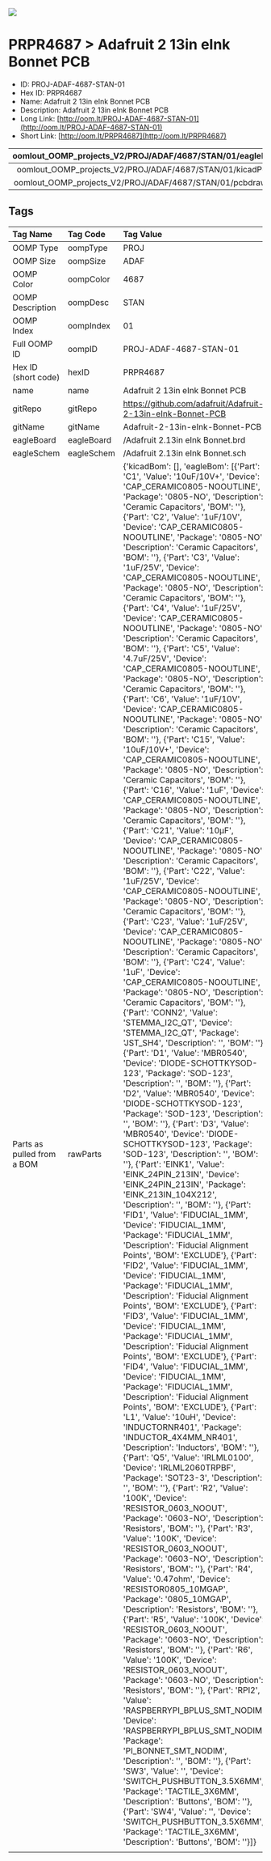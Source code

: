 


  
![][im]
# PRPR4687 > Adafruit 2 13in eInk Bonnet PCB

- ID: PROJ-ADAF-4687-STAN-01
- Hex ID: PRPR4687
- Name: Adafruit 2 13in eInk Bonnet PCB
- Description: Adafruit 2 13in eInk Bonnet PCB
- Long Link: [http://oom.lt/PROJ-ADAF-4687-STAN-01](http://oom.lt/PROJ-ADAF-4687-STAN-01)
- Short Link: [http://oom.lt/PRPR4687](http://oom.lt/PRPR4687)
  

|oomlout_OOMP_projects_V2/PROJ/ADAF/4687/STAN/01/eagleImage.png|oomlout_OOMP_projects_V2/PROJ/ADAF/4687/STAN/01/eagleSchemImage.png|oomlout_OOMP_projects_V2/PROJ/ADAF/4687/STAN/01/kicadPcb3dFront.png|oomlout_OOMP_projects_V2/PROJ/ADAF/4687/STAN/01/kicadPcb3dBack.png|
| :---: | :---: | :---: | :---: |
|oomlout_OOMP_projects_V2/PROJ/ADAF/4687/STAN/01/kicadPcb3d.png|oomlout_OOMP_projects_V2/PROJ/ADAF/4687/STAN/01/bomBack.png|oomlout_OOMP_projects_V2/PROJ/ADAF/4687/STAN/01/bomFront.png|oomlout_OOMP_projects_V2/PROJ/ADAF/4687/STAN/01/pcbdraw.svg|
|oomlout_OOMP_projects_V2/PROJ/ADAF/4687/STAN/01/pcbdrawBack.svg||||

## Tags
  

|Tag Name|Tag Code|Tag Value|
| :--- | :--- | :--- |
|OOMP Type|oompType|PROJ|
|OOMP Size|oompSize|ADAF|
|OOMP Color|oompColor|4687|
|OOMP Description|oompDesc|STAN|
|OOMP Index|oompIndex|01|
|Full OOMP ID|oompID|PROJ-ADAF-4687-STAN-01|
|Hex ID (short code)|hexID|PRPR4687|
|name|name|Adafruit 2 13in eInk Bonnet PCB|
|gitRepo|gitRepo|https://github.com/adafruit/Adafruit-2-13in-eInk-Bonnet-PCB|
|gitName|gitName|Adafruit-2-13in-eInk-Bonnet-PCB|
|eagleBoard|eagleBoard|/Adafruit 2.13in eInk Bonnet.brd|
|eagleSchem|eagleSchem|/Adafruit 2.13in eInk Bonnet.sch|
|Parts as pulled from a BOM|rawParts|{'kicadBom': [], 'eagleBom': [{'Part': 'C1', 'Value': '10uF/10V+', 'Device': 'CAP_CERAMIC0805-NOOUTLINE', 'Package': '0805-NO', 'Description': 'Ceramic Capacitors', 'BOM': ''}, {'Part': 'C2', 'Value': '1uF/10V', 'Device': 'CAP_CERAMIC0805-NOOUTLINE', 'Package': '0805-NO', 'Description': 'Ceramic Capacitors', 'BOM': ''}, {'Part': 'C3', 'Value': '1uF/25V', 'Device': 'CAP_CERAMIC0805-NOOUTLINE', 'Package': '0805-NO', 'Description': 'Ceramic Capacitors', 'BOM': ''}, {'Part': 'C4', 'Value': '1uF/25V', 'Device': 'CAP_CERAMIC0805-NOOUTLINE', 'Package': '0805-NO', 'Description': 'Ceramic Capacitors', 'BOM': ''}, {'Part': 'C5', 'Value': '4.7uF/25V', 'Device': 'CAP_CERAMIC0805-NOOUTLINE', 'Package': '0805-NO', 'Description': 'Ceramic Capacitors', 'BOM': ''}, {'Part': 'C6', 'Value': '1uF/10V', 'Device': 'CAP_CERAMIC0805-NOOUTLINE', 'Package': '0805-NO', 'Description': 'Ceramic Capacitors', 'BOM': ''}, {'Part': 'C15', 'Value': '10uF/10V+', 'Device': 'CAP_CERAMIC0805-NOOUTLINE', 'Package': '0805-NO', 'Description': 'Ceramic Capacitors', 'BOM': ''}, {'Part': 'C16', 'Value': '1uF', 'Device': 'CAP_CERAMIC0805-NOOUTLINE', 'Package': '0805-NO', 'Description': 'Ceramic Capacitors', 'BOM': ''}, {'Part': 'C21', 'Value': '10µF', 'Device': 'CAP_CERAMIC0805-NOOUTLINE', 'Package': '0805-NO', 'Description': 'Ceramic Capacitors', 'BOM': ''}, {'Part': 'C22', 'Value': '1uF/25V', 'Device': 'CAP_CERAMIC0805-NOOUTLINE', 'Package': '0805-NO', 'Description': 'Ceramic Capacitors', 'BOM': ''}, {'Part': 'C23', 'Value': '1uF/25V', 'Device': 'CAP_CERAMIC0805-NOOUTLINE', 'Package': '0805-NO', 'Description': 'Ceramic Capacitors', 'BOM': ''}, {'Part': 'C24', 'Value': '1uF', 'Device': 'CAP_CERAMIC0805-NOOUTLINE', 'Package': '0805-NO', 'Description': 'Ceramic Capacitors', 'BOM': ''}, {'Part': 'CONN2', 'Value': 'STEMMA_I2C_QT', 'Device': 'STEMMA_I2C_QT', 'Package': 'JST_SH4', 'Description': '', 'BOM': ''}, {'Part': 'D1', 'Value': 'MBR0540', 'Device': 'DIODE-SCHOTTKYSOD-123', 'Package': 'SOD-123', 'Description': '', 'BOM': ''}, {'Part': 'D2', 'Value': 'MBR0540', 'Device': 'DIODE-SCHOTTKYSOD-123', 'Package': 'SOD-123', 'Description': '', 'BOM': ''}, {'Part': 'D3', 'Value': 'MBR0540', 'Device': 'DIODE-SCHOTTKYSOD-123', 'Package': 'SOD-123', 'Description': '', 'BOM': ''}, {'Part': 'EINK1', 'Value': 'EINK_24PIN_213IN', 'Device': 'EINK_24PIN_213IN', 'Package': 'EINK_213IN_104X212', 'Description': '', 'BOM': ''}, {'Part': 'FID1', 'Value': 'FIDUCIAL_1MM', 'Device': 'FIDUCIAL_1MM', 'Package': 'FIDUCIAL_1MM', 'Description': 'Fiducial Alignment Points', 'BOM': 'EXCLUDE'}, {'Part': 'FID2', 'Value': 'FIDUCIAL_1MM', 'Device': 'FIDUCIAL_1MM', 'Package': 'FIDUCIAL_1MM', 'Description': 'Fiducial Alignment Points', 'BOM': 'EXCLUDE'}, {'Part': 'FID3', 'Value': 'FIDUCIAL_1MM', 'Device': 'FIDUCIAL_1MM', 'Package': 'FIDUCIAL_1MM', 'Description': 'Fiducial Alignment Points', 'BOM': 'EXCLUDE'}, {'Part': 'FID4', 'Value': 'FIDUCIAL_1MM', 'Device': 'FIDUCIAL_1MM', 'Package': 'FIDUCIAL_1MM', 'Description': 'Fiducial Alignment Points', 'BOM': 'EXCLUDE'}, {'Part': 'L1', 'Value': '10uH', 'Device': 'INDUCTORNR401', 'Package': 'INDUCTOR_4X4MM_NR401', 'Description': 'Inductors', 'BOM': ''}, {'Part': 'Q5', 'Value': 'IRLML0100', 'Device': 'IRLML2060TRPBF', 'Package': 'SOT23-3', 'Description': '', 'BOM': ''}, {'Part': 'R2', 'Value': '100K', 'Device': 'RESISTOR_0603_NOOUT', 'Package': '0603-NO', 'Description': 'Resistors', 'BOM': ''}, {'Part': 'R3', 'Value': '100K', 'Device': 'RESISTOR_0603_NOOUT', 'Package': '0603-NO', 'Description': 'Resistors', 'BOM': ''}, {'Part': 'R4', 'Value': '0.47ohm', 'Device': 'RESISTOR0805_10MGAP', 'Package': '0805_10MGAP', 'Description': 'Resistors', 'BOM': ''}, {'Part': 'R5', 'Value': '100K', 'Device': 'RESISTOR_0603_NOOUT', 'Package': '0603-NO', 'Description': 'Resistors', 'BOM': ''}, {'Part': 'R6', 'Value': '100K', 'Device': 'RESISTOR_0603_NOOUT', 'Package': '0603-NO', 'Description': 'Resistors', 'BOM': ''}, {'Part': 'RPI2', 'Value': 'RASPBERRYPI_BPLUS_SMT_NODIM', 'Device': 'RASPBERRYPI_BPLUS_SMT_NODIM', 'Package': 'PI_BONNET_SMT_NODIM', 'Description': '', 'BOM': ''}, {'Part': 'SW3', 'Value': '', 'Device': 'SWITCH_PUSHBUTTON_3.5X6MM', 'Package': 'TACTILE_3X6MM', 'Description': 'Buttons', 'BOM': ''}, {'Part': 'SW4', 'Value': '', 'Device': 'SWITCH_PUSHBUTTON_3.5X6MM', 'Package': 'TACTILE_3X6MM', 'Description': 'Buttons', 'BOM': ''}]}|
||||



[im]: PROJ/ADAF/4687/STAN/01/kicadPcb3d_450.png
